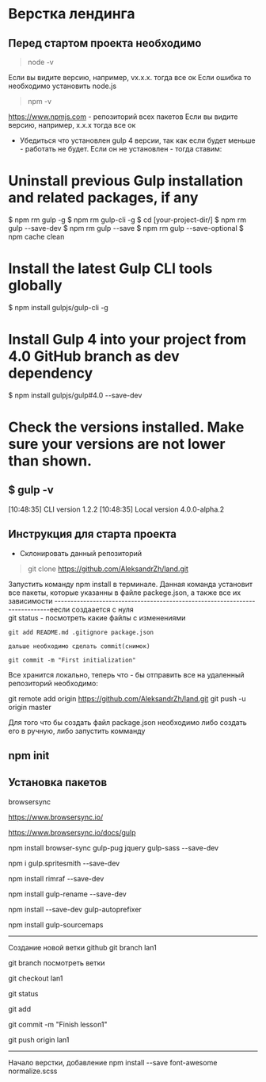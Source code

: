 # Верстка лендинга 

## Перед стартом проекта необходимо

> node -v 

Если вы видите версию, например, vx.x.x. тогда все ок
Если ошибка то необходимо установить node.js

> npm -v

https://www.npmjs.com - репозиторий всех пакетов 
Если вы видите версию, например, x.x.x тогда все ок

* Убедиться что установлен gulp 4 версии, так как если будет меньше - работать не будет. 
Если он не установлен - тогда ставим:

# Uninstall previous Gulp installation and related packages, if any
$ npm rm gulp -g
$ npm rm gulp-cli -g
$ cd [your-project-dir/]
$ npm rm gulp --save-dev
$ npm rm gulp --save
$ npm rm gulp --save-optional
$ npm cache clean

# Install the latest Gulp CLI tools globally
$ npm install gulpjs/gulp-cli -g

# Install Gulp 4 into your project from 4.0 GitHub branch as dev dependency
$ npm install gulpjs/gulp#4.0 --save-dev

# Check the versions installed. Make sure your versions are not lower than shown.
$ gulp -v
---
[10:48:35] CLI version 1.2.2
[10:48:35] Local version 4.0.0-alpha.2

## Инструкция для старта проекта 

* Склонировать данный репозиторий
>  git clone https://github.com/AleksandrZh/land.git

Запустить команду npm install в терминале. Данная команда установит все пакеты, которые указанны в файле 
	packege.json, а также все их зависимости
----------------------------------------------------------------------------еесли создаается с нуля  	
    git status - посмотреть  какие файлы с изменениями 
	
	git add README.md .gitignore package.json 
	
	дальше необходимо сделать commit(снимок)
	
	git commit -m "First initialization" 

Все хранится локально, теперь что - бы отправить все на удаленный репозиторий необходимо:



git remote add origin https://github.com/AleksandrZh/land.git
git push -u origin master

Для того что бы создать файл package.json необходимо либо создать его в ручную, либо запустить комманду 

npm init
-------------------------------------
## Установка пакетов

browsersync

https://www.browsersync.io/

https://www.browsersync.io/docs/gulp

npm install browser-sync gulp-pug jquery gulp-sass --save-dev

npm i gulp.spritesmith --save-dev

npm install rimraf --save-dev

npm install gulp-rename --save-dev

npm install --save-dev gulp-autoprefixer

npm install gulp-sourcemaps



----------------------------------------------
Создание новой ветки github
git branch lan1
	
git branch посмотреть ветки

git checkout lan1

git status

git add

git commit -m "Finish lesson1"

git push origin lan1


-----------------------------------------------------
Начало верстки, добавление
npm install --save font-awesome normalize.scss